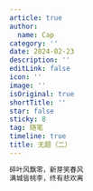 ```yaml
---
article: true
author:
  name: Cap
category: ''
date: 2024-02-23
description: ''
editLink: false
icon: ''
image: ''
isOriginal: true
shortTitle: ''
star: false
sticky: 8
tag: 随笔
timeline: true
title: 无题（二）
---
```





```html
碎叶风飘零，新芽笑春风
满城皆桃李，终有悲欢离
```
